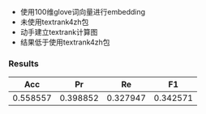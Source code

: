 * 使用100维glove词向量进行embedding
* 未使用textrank4zh包
* 动手建立textrank计算图
* 结果低于使用textrank4zh包

### Results
| Acc | Pr | Re | F1 |
| - | - | - | - |
| 0.558557 | 0.398852 | 0.327947 | 0.342571 |